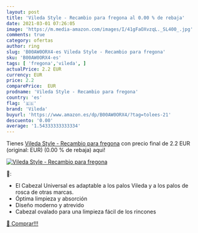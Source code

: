 ```yaml
---
layout: post
title: 'Vileda Style - Recambio para fregona al 0.00 % de rebaja'
date: 2021-03-01 07:26:05
image: 'https://m.media-amazon.com/images/I/41gFaOXvzqL._SL400_.jpg'
comments: true
category: ofertas
author: ring
slug: 'B00AW0ORX4-es Vileda Style - Recambio para fregona'
sku: 'B00AW0ORX4-es'
tags: [ 'fregona','vileda', ]
actualPrice: 2.2 EUR
currency: EUR
price: 2.2
comparePrice:  EUR
prodname: 'Vileda Style - Recambio para fregona'
country: 'es'
flag: '🇪🇸'
brand: 'Vileda'
buyurl: 'https://www.amazon.es/dp/B00AW0ORX4/?tag=tolees-21'
descuento: '0.00'
average: '1.54333333333334'
---
```


Tienes [Vileda Style - Recambio para fregona](https://www.amazon.es/dp/B00AW0ORX4/?tag=tolees-21) con precio final de  2.2 EUR (original:  EUR) (0.00 %  de rebaja) aqui!

[![Vileda Style - Recambio para fregona](https://m.media-amazon.com/images/I/41gFaOXvzqL._SL400_.jpg)](https://www.amazon.es/dp/B00AW0ORX4/?tag=tolees-21)

🔎:

- El Cabezal Universal es adaptable a los palos Vileda y a los palos de rosca de otras marcas.
- Óptima limpieza y absorción
- Diseño moderno y atrevido
- Cabezal ovalado para una limpieza fácil de los rincones

[🛒 Comprar!!!](https://www.amazon.es/dp/B00AW0ORX4/?tag=tolees-21)
